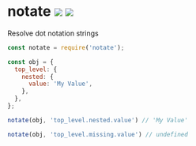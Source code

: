# notate [![](https://img.shields.io/npm/v/notate.svg)](https://www.npmjs.com/package/notate) [![](https://img.shields.io/badge/mono--000000.svg?logo=github&style=social)](https://github.com/omrilotan/mono)

Resolve dot notation strings

```js
const notate = require('notate');

const obj = {
  top_level: {
    nested: {
      value: 'My Value',
    },
  },
};

notate(obj, 'top_level.nested.value') // 'My Value'

notate(obj, 'top_level.missing.value') // undefined
```
